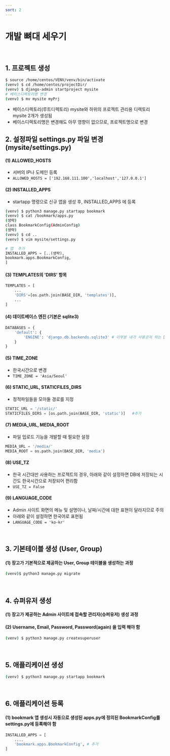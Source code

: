 ```yaml
---
sort: 2
---
```


# 개발 뼈대 세우기

<br>

## 1. 프로젝트 생성

```bash
$ source /home/centos/VENV/venv/bin/activate
(venv) $ cd /home/centos/projectDir/
(venv) $ django-admin startproject mysite
# 베이스디렉토리명 변경
(venv) $ mv mysite myPrj 
```
- 베이스디렉토리(루트디렉토리) mysite와 하위의 프로젝트 관리용 디렉토리 mysite 2개가 생성됨
- 베이스디렉토리명은 변경해도 아무 영향이 없으므로, 프로젝트명으로 변경

## 2. 설정파일 settings.py  파일 변경 (mysite/settings.py)

#### (1) **ALLOWED_HOSTS** 

- 서버의 IP나 도메인 등록
- `ALLOWED_HOSTS = ['192.168.111.100','localhost','127.0.0.1']`
#### (2) **INSTALLED_APPS**

- startapp 명령으로 신규 앱을 생성 후, INSTALLED_APPS 에 등록
```bash
(venv) $ python3 manage.py startapp bookmark
(venv) $ cat /bookmark/apps.py
(생략)
class BookmarkConfig(AdminConfig)
(생략)
(venv) $ cd ..
(venv) $ vim mysite/settings.py
```

```python
# 앱  추가
INSTALLED_APPS = [..(생략),
bookmark.apps.BookmarkConfig,
]
```

#### (3) **TEMPLATES의 'DIRS' 항목**

```python
TEMPLATES = [
    ...
    'DIRS'=[os.path.join(BASE_DIR, 'templates')],
    ...
]
```

#### (4) **데이트베이스 엔진 (기본은 sqlite3)**

```python
DATABASES = {
    'default': {
        'ENGINE': 'django.db.backends.sqlite3' # 이부분 내가 사용코저 하는 DB 엔진으로 변경. 오라클, mysql 등..
    }
}
```

#### (5) **TIME_ZONE**

- 한국시간으로 변경
- `TIME_ZONE = 'Asia/Seoul'`

#### (6) **STATIC_URL, STATICFILES_DIRS**

- 정적파일들을 모아둘 경로를 지정
```python
STATIC_URL = '/static/'
STATICFILES_DIRS = [os.path.join(BASE_DIR, 'static')]   #추가
```

#### (7) **MEDIA_URL, MEDIA_ROOT**

- 파일 업로드 기능을 개발할 때 필요한 설정
```python
MEDIA_URL = '/media/'
MEDIA_ROOT = os.path.join(BASE_DIR, 'media')
```

#### (8) **USE_TZ**

- 한국 시간대만 사용하는 프로젝트의 경우, 아래와 같이 설정하면 DB에 저장되는 시간도 한국시간으로 저장되어 편리함
- `USE_TZ = False`

#### (9) **LANGUAGE_CODE**

- Admin 사이트 화면의 메뉴 및 설명이나, 날짜/시간에 대한 표현이 달라지므로 주의
- 아래와 같이 설정하면 한국어로 표현됨
- `LANGUAGE_CODE = 'ko-kr'`

<br> 

## 3. 기본테이블 생성 (User, Group)

#### (1) **장고가 기본적으로 제공하는 User, Group 테이블을 생성하는 과정**

```bash
(venv)$ python3 manage.py migrate
```
<br>

## 4. 슈퍼유저 생성

#### (1) **장고가 제공하는 Admin 사이트에 접속할 관리자(슈퍼유저) 생성 과정**
#### (2) Username, Email, Password, Password(again) 을 입력 해야 함

```bash
(venv) $ python3 manage.py createsuperuser
```
<br>

## 5. 애플리케이션 생성

```bash
(venv) $ python3 manage.py startapp bookmark
```

<br>

## 6. 애플리케이션 등록

#### (1) **bookmark 앱 생성시 자동으로 생성된 apps.py에 정의된 BookmarkConfig를 settings.py에 등록해야 함**

```python
INSTALLED_APPS = [
    ....
    'bookmark.apps.BookmarkConfig', # 추가
]
```

